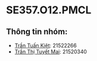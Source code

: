 # SE357.O12.PMCL

## Thông tin nhóm:

- [Trần Tuấn Kiệt](https://github.com/tuankietcoderr): 21522266
- [Trần Thị Tuyết Mai](https://github.com/tuytmai): 21520340
